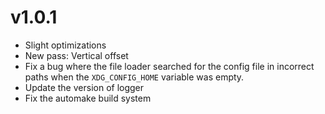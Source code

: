 # v1.0.1
* Slight optimizations
* New pass: Vertical offset
* Fix a bug where the file loader searched for the config file in incorrect
paths when the `XDG_CONFIG_HOME` variable was empty.
* Update the version of logger
* Fix the automake build system
